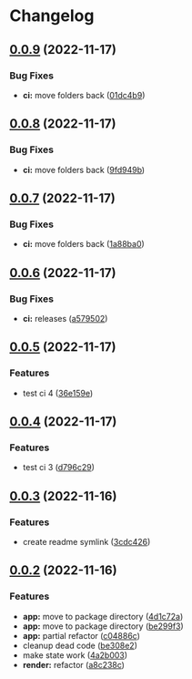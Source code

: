 # Changelog

## [0.0.9](https://github.com/infodusha/aldrin/compare/aldrin-v0.0.8...aldrin-v0.0.9) (2022-11-17)


### Bug Fixes

* **ci:** move folders back ([01dc4b9](https://github.com/infodusha/aldrin/commit/01dc4b9701d8deb99511660eb0d637164c795ba5))

## [0.0.8](https://github.com/infodusha/aldrin/compare/aldrin-v0.0.7...aldrin-v0.0.8) (2022-11-17)


### Bug Fixes

* **ci:** move folders back ([9fd949b](https://github.com/infodusha/aldrin/commit/9fd949ba4498d179a3ab8b17aaae8c4791e606e7))

## [0.0.7](https://github.com/infodusha/aldrin/compare/aldrin-v0.0.6...aldrin-v0.0.7) (2022-11-17)


### Bug Fixes

* **ci:** move folders back ([1a88ba0](https://github.com/infodusha/aldrin/commit/1a88ba0e5746650b216b726f1929b1bb8548c39d))

## [0.0.6](https://github.com/infodusha/aldrin/compare/aldrin-v0.0.5...aldrin-v0.0.6) (2022-11-17)


### Bug Fixes

* **ci:** releases ([a579502](https://github.com/infodusha/aldrin/commit/a57950206b091bda761f35322a625d65f89ea98e))

## [0.0.5](https://github.com/infodusha/aldrin/compare/aldrin-v0.0.4...aldrin-v0.0.5) (2022-11-17)


### Features

* test ci 4 ([36e159e](https://github.com/infodusha/aldrin/commit/36e159e578ef19293a039163482d6bdfc51e9034))

## [0.0.4](https://github.com/infodusha/aldrin/compare/aldrin-v0.0.3...aldrin-v0.0.4) (2022-11-17)


### Features

* test ci 3 ([d796c29](https://github.com/infodusha/aldrin/commit/d796c299179c66a81c1450f39452a0edbb13cd08))

## [0.0.3](https://github.com/infodusha/aldrin/compare/aldrin-v0.0.2...aldrin-v0.0.3) (2022-11-16)


### Features

* create readme symlink ([3cdc426](https://github.com/infodusha/aldrin/commit/3cdc426e5d224d3eb487197d8f29a9438e2097df))

## [0.0.2](https://github.com/infodusha/aldrin/compare/aldrin-v0.0.1...aldrin-v0.0.2) (2022-11-16)


### Features

* **app:** move to package directory ([4d1c72a](https://github.com/infodusha/aldrin/commit/4d1c72af1d55a47c4c180ea849e088eb4384e001))
* **app:** move to package directory ([be299f3](https://github.com/infodusha/aldrin/commit/be299f3bd0b4db27b01124e19adfaf642199c3ca))
* **app:** partial refactor ([c04886c](https://github.com/infodusha/aldrin/commit/c04886c6d129d3f6632444e0a6f7219c8589dde7))
* cleanup dead code ([be308e2](https://github.com/infodusha/aldrin/commit/be308e2aa4ea3d432939c235da8bb152099888b3))
* make state work ([4a2b003](https://github.com/infodusha/aldrin/commit/4a2b003fc9d0816ebbcab6f8a924cdac0c7f973d))
* **render:** refactor ([a8c238c](https://github.com/infodusha/aldrin/commit/a8c238cefbcfe3c9b2108cbca1ce4186ed466b78))
